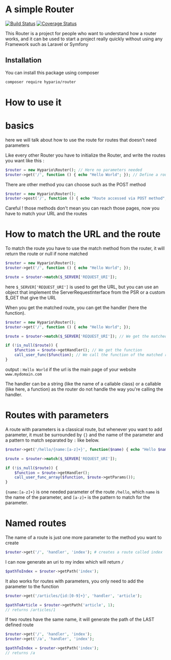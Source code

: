 # A simple Router

[![Build Status](https://travis-ci.org/Hypario/Router.svg?branch=master)](https://travis-ci.org/Hypario/Router)
[![Coverage Status](https://coveralls.io/repos/github/Hypario/Router/badge.svg?branch=master)](https://coveralls.io/github/Hypario/Router?branch=master)

This Router is a project for people who want to understand how a router works, and it can be used to start a project really quickly without using any Framework such as Laravel or Symfony

## Installation

You can install this package using composer

```bash
composer require hypario/router
```

# How to use it

# basics
here we will talk about how to use the route for routes that doesn't need parameters

Like every other Router you have to initialize the Router, and write the routes you want like this :

```php
$router = new Hypario\Router(); // Here no parameters needed
$router->get('/', function () { echo "Hello World"; }); // Define a route in GET method.
```

There are other method you can choose such as the POST method

```php
$router = new Hypario\Router();
$router->post('/', function () { echo "Route accessed via POST method"; });
```

Careful ! those methods don't mean you can reach those pages, now you have to match your URL and the routes

# How to match the URL and the route

To match the route you have to use the match method from the router, it will return the route or null if none matched
```php
$router = new Hypario\Router();
$router->get('/', function () { echo "Hello World"; });

$route = $router->match($_SERVER['REQUEST_URI']);
```
here `$_SERVER['REQUEST_URI']` is used to get the URL, but you can use an object that implement the ServerRequestInterface from the PSR or a custom $_GET that give the URL

When you get the matched route, you can get the handler (here the function).
```php
$router = new Hypario\Router();
$router->get('/', function () { echo "Hello World"; });

$route = $router->match($_SERVER['REQUEST_URI']); // We get the matched route

if (!is_null($route)) {
    $function = $route->getHandler(); // We get the function
    call_user_func($function); // We call the function of the matched route
}
```
output : `Hello World` if the url is the main page of your website `www.mydomain.com`

The handler can be a string (like the name of a callable class) or a callable (like here, a function) as the router do not handle the way you're calling the handler.

# Routes with parameters

A route with parameters is a classical route, but whenever you want to add parameter,
it must be surrounded by `{}` and the name of the parameter and a pattern to match 
separated by `:` like below.

```php
$router->get('/hello/{name:[a-z]+}', function($name) { echo "Hello $name";});

$route = $router->match($_SERVER['REQUEST_URI']);

if (!is_null($route)) {
    $function = $route->getHandler();
    call_user_func_array($function, $route->getParams());
}
```

`{name:[a-z]+}` is one needed parameter of the route `/hello`, which `name` is the name of
the parameter, and `[a-z]+` is the pattern to match for the parameter.

# Named routes

The name of a route is just one more parameter to the method you want to create

```php
$router->get('/', 'handler', 'index'); # creates a route called index
```

I can now generate an uri to my index which will return `/`

```php
$pathToIndex = $router->getPath('index');
```

It also works for routes with parameters, you only need to add the parameter to the function

```php
$router->get('/articles/{id:[0-9]+}', 'handler', 'article');

$pathToArticle = $router->getPath('article', 1); 
// returns /articles/1
```

If two routes have the same name, it will generate the path of the LAST defined route

```php
$router->get('/', 'handler', 'index');
$router->get('/a', 'handler', 'index');

$pathToIndex = $router->getPath('index');
// returns /a
```

